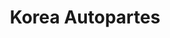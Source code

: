 ---
title: "Korea Autopartes"
url: /san-pedro-sula/korea-autopartes/
shop: piezas de automóviles
---